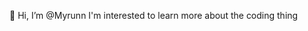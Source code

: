 👋 Hi, I’m @Myrunn
I'm interested to learn more about the coding thing 

<!---
Myrunn/Myrunn is a ✨ special ✨ repository because its `README.md` (this file) appears on your GitHub profile.
You can click the Preview link to take a look at your changes.
--->
